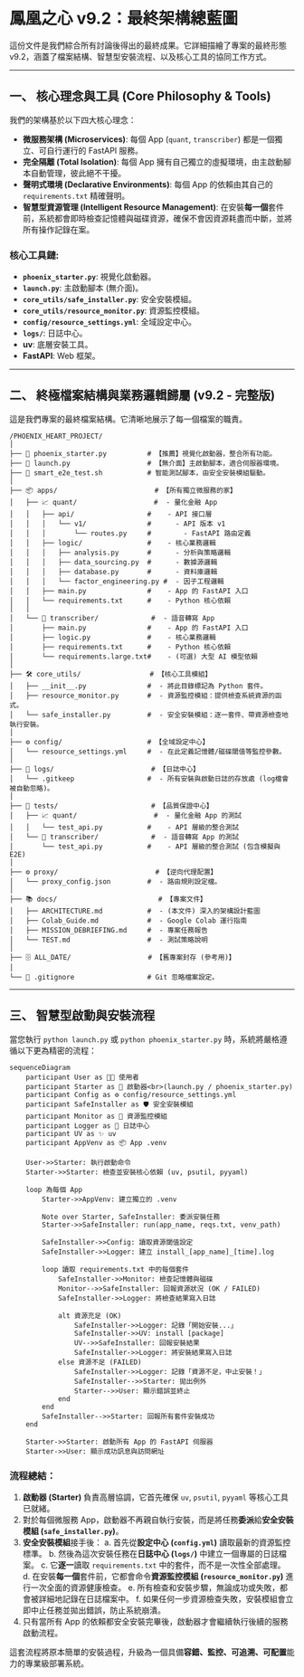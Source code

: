 # 鳳凰之心 v9.2：最終架構總藍圖

這份文件是我們綜合所有討論後得出的最終成果。它詳細描繪了專案的最終形態 v9.2，涵蓋了檔案結構、智慧型安裝流程、以及核心工具的協同工作方式。

---

## 一、 核心理念與工具 (Core Philosophy & Tools)

我們的架構基於以下四大核心理念：

- **微服務架構 (Microservices)**: 每個 App (`quant`, `transcriber`) 都是一個獨立、可自行運行的 FastAPI 服務。
- **完全隔離 (Total Isolation)**: 每個 App 擁有自己獨立的虛擬環境，由主啟動腳本自動管理，彼此絕不干擾。
- **聲明式環境 (Declarative Environments)**: 每個 App 的依賴由其自己的 `requirements.txt` 精確聲明。
- **智慧型資源管理 (Intelligent Resource Management)**: 在安裝**每一個**套件前，系統都會即時檢查記憶體與磁碟資源，確保不會因資源耗盡而中斷，並將所有操作記錄在案。

### 核心工具鏈:

- **`phoenix_starter.py`**: 視覺化啟動器。
- **`launch.py`**: 主啟動腳本 (無介面)。
- **`core_utils/safe_installer.py`**: 安全安裝模組。
- **`core_utils/resource_monitor.py`**: 資源監控模組。
- **`config/resource_settings.yml`**: 全域設定中心。
- **`logs/`**: 日誌中心。
- **uv**: 底層安裝工具。
- **FastAPI**: Web 框架。

---

## 二、 終極檔案結構與業務邏輯歸屬 (v9.2 - 完整版)

這是我們專案的最終檔案結構。它清晰地展示了每一個檔案的職責。

```
/PHOENIX_HEART_PROJECT/
│
├── 🚀 phoenix_starter.py          # 【推薦】視覺化啟動器，整合所有功能。
├── 🚀 launch.py                   # 【無介面】主啟動腳本，適合伺服器環境。
├── 📜 smart_e2e_test.sh           # 智能測試腳本，由安全安裝模組驅動。
│
├── 📦 apps/                        # 【所有獨立微服務的家】
│   ├── 📈 quant/                   #  - 量化金融 App
│   │   ├── api/                  #    - API 接口層
│   │   │   └── v1/               #      - API 版本 v1
│   │   │       └── routes.py     #        - FastAPI 路由定義
│   │   ├── logic/                #    - 核心業務邏輯
│   │   │   ├── analysis.py       #      - 分析與策略邏輯
│   │   │   ├── data_sourcing.py  #      - 數據源邏輯
│   │   │   ├── database.py       #      - 資料庫邏輯
│   │   │   └── factor_engineering.py #  - 因子工程邏輯
│   │   ├── main.py               #    - App 的 FastAPI 入口
│   │   └── requirements.txt      #    - Python 核心依賴
│   │
│   └── 🎤 transcriber/             #  - 語音轉寫 App
│       ├── main.py               #    - App 的 FastAPI 入口
│       ├── logic.py              #    - 核心業務邏輯
│       ├── requirements.txt      #    - Python 核心依賴
│       └── requirements.large.txt#    - (可選) 大型 AI 模型依賴
│
├── 🛠️ core_utils/                 # 【核心工具模組】
│   ├── __init__.py               #  - 將此目錄標記為 Python 套件。
│   ├── resource_monitor.py       #  - 資源監控模組：提供檢查系統資源的函式。
│   └── safe_installer.py         #  - 安全安裝模組：逐一套件、帶資源檢查地執行安裝。
│
├── ⚙️ config/                     # 【全域設定中心】
│   └── resource_settings.yml     #  - 在此定義記憶體/磁碟閾值等監控參數。
│
├── 📝 logs/                        # 【日誌中心】
│   └── .gitkeep                  #  - 所有安裝與啟動日誌的存放處 (log檔會被自動忽略)。
│
├── 🧪 tests/                       # 【品質保證中心】
│   ├── 📈 quant/                   #  - 量化金融 App 的測試
│   │   └── test_api.py           #    - API 層級的整合測試
│   └── 🎤 transcriber/             #  - 語音轉寫 App 的測試
│       └── test_api.py           #    - API 層級的整合測試 (包含模擬與 E2E)
│
├── ⚙️ proxy/                        # 【逆向代理配置】
│   └── proxy_config.json         #  - 路由規則設定檔。
│
├── 📚 docs/                         # 【專案文件】
│   ├── ARCHITECTURE.md           #  - (本文件) 深入的架構設計藍圖
│   ├── Colab_Guide.md            #  - Google Colab 運行指南
│   ├── MISSION_DEBRIEFING.md     #  - 專案任務報告
│   └── TEST.md                   #  - 測試策略說明
│
├── 🗄️ ALL_DATE/                   # 【舊專案封存 (參考用)】
│
└── 📄 .gitignore                  # Git 忽略檔案設定。
```

---

## 三、 智慧型啟動與安裝流程

當您執行 `python launch.py` 或 `python phoenix_starter.py` 時，系統將嚴格遵循以下更為精密的流程：

```mermaid
sequenceDiagram
    participant User as 👨‍💻 使用者
    participant Starter as 🚀 啟動器<br>(launch.py / phoenix_starter.py)
    participant Config as ⚙️ config/resource_settings.yml
    participant SafeInstaller as 🛡️ 安全安裝模組
    participant Monitor as 🔬 資源監控模組
    participant Logger as 📝 日誌中心
    participant UV as ✨ uv
    participant AppVenv as 📦 App .venv

    User->>Starter: 執行啟動命令
    Starter->>Starter: 檢查並安裝核心依賴 (uv, psutil, pyyaml)

    loop 為每個 App
        Starter->>AppVenv: 建立獨立的 .venv

        Note over Starter, SafeInstaller: 委派安裝任務
        Starter->>SafeInstaller: run(app_name, reqs.txt, venv_path)

        SafeInstaller->>Config: 讀取資源閾值設定
        SafeInstaller->>Logger: 建立 install_[app_name]_[time].log

        loop 讀取 requirements.txt 中的每個套件
            SafeInstaller->>Monitor: 檢查記憶體與磁碟
            Monitor-->>SafeInstaller: 回報資源狀況 (OK / FAILED)
            SafeInstaller->>Logger: 將檢查結果寫入日誌

            alt 資源充足 (OK)
                SafeInstaller->>Logger: 記錄「開始安裝...」
                SafeInstaller->>UV: install [package]
                UV-->>SafeInstaller: 回報安裝結果
                SafeInstaller->>Logger: 將安裝結果寫入日誌
            else 資源不足 (FAILED)
                SafeInstaller->>Logger: 記錄「資源不足，中止安裝！」
                SafeInstaller-->>Starter: 拋出例外
                Starter-->>User: 顯示錯誤並終止
            end
        end
        SafeInstaller-->>Starter: 回報所有套件安裝成功
    end

    Starter->>Starter: 啟動所有 App 的 FastAPI 伺服器
    Starter->>User: 顯示成功訊息與訪問網址
```

### 流程總結：

1.  **啟動器 (Starter)** 負責高層協調，它首先確保 `uv`, `psutil`, `pyyaml` 等核心工具已就緒。
2.  對於每個微服務 App，啟動器不再親自執行安裝，而是將任務**委派**給**安全安裝模組 (`safe_installer.py`)**。
3.  **安全安裝模組**接手後：
    a.  首先從**設定中心 (`config.yml`)** 讀取最新的資源監控標準。
    b.  然後為這次安裝任務在**日誌中心 (`logs/`)** 中建立一個專屬的日誌檔案。
    c.  它**逐一**讀取 `requirements.txt` 中的套件，而不是一次性全部處理。
    d.  在安裝**每一個**套件前，它都會命令**資源監控模組 (`resource_monitor.py`)** 進行一次全面的資源健康檢查。
    e.  所有檢查和安裝步驟，無論成功或失敗，都會被詳細地記錄在日誌檔案中。
    f.  如果任何一步資源檢查失敗，安裝模組會立即中止任務並拋出錯誤，防止系統崩潰。
4.  只有當所有 App 的依賴都安全安裝完畢後，啟動器才會繼續執行後續的服務啟動流程。

這套流程將原本簡單的安裝過程，升級為一個具備**容錯、監控、可追溯、可配置**能力的專業級部署系統。
